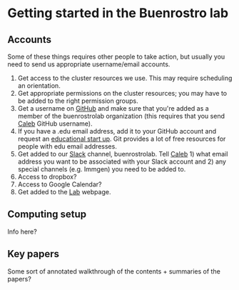 # Getting started in the Buenrostro lab

## Accounts

Some of these things requires other people to take action, but usually you need to send us appropriate username/email accounts.

1. Get access to the cluster resources we use. This may require scheduling an orientation.
2. Get appropriate permissions on the cluster resources; you may have to be added to the right permission groups.
3. Get a username on [GitHub](http://www.github.com) and make sure that you're added as a member of the buenrostrolab organization (this requires that you send [Caleb](<caleblareau@g.harvard.edu>) GitHub username).
4. If you have a .edu email address, add it to your GitHub account and request an [educational start up](https://education.github.com/pack). Git provides a lot of free resources for people with edu email addresses.
5. Get added to our [Slack](https://slack.com/) channel, buenrostrolab. Tell [Caleb](<caleblareau@g.harvard.edu>) 1) what email address you want to be associated with your Slack account and 2) any special channels (e.g. Immgen) you need to be added to. 
6. Access to dropbox?
7. Access to Google Calendar?
8. Get added to the [Lab](http://buenrostrolab.com) webpage.

## Computing setup

Info here? 

## Key papers

Some sort of annotated walkthrough of the contents + summaries of the papers? 
